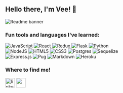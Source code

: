 ## Hello there, I'm Vee! 👋

![Readme banner](https://user-images.githubusercontent.com/92604480/175169197-0b41275b-b003-4fc0-8f25-59c7081e71c0.gif)

<!-- <h3 align= "center" dir="auto">"How did I get here?!" --- Me, everyday.</h3> -->

<!-- I never pictured myself as Software Engineer . Currently, I am working on an e-commerce app called Aikawa! -->

### Fun tools and languages I've learned:


![JavaScript](https://img.shields.io/badge/code-javascript-%23316192.svg?style=for-the-badge&logo=javascript&logoColor=white&color=2bbc8a)
![React](https://img.shields.io/badge/code-react-%23316192.svg?style=for-the-badge&logo=react&logoColor=white&color=2bbc8a)
![Redux](https://img.shields.io/badge/code-redux-%23316192.svg?style=for-the-badge&logo=redux&logoColor=white&color=2bbc8a)
![Flask](https://img.shields.io/badge/tools-flask-%23316192.svg?style=for-the-badge&logo=flask&logoColor=white&color=2bbc8a)
![Python](https://img.shields.io/badge/code-python-%23316192.svg?style=for-the-badge&logo=python&logoColor=white&color=2bbc8a) </br>
![NodeJS](https://img.shields.io/badge/tools-node.js-%23316192.svg?style=for-the-badge&logo=node.js&logoColor=white&color=2bbc8a)
![HTML5](https://img.shields.io/badge/designtools-html5-%23316192.svg?style=for-the-badge&logo=html5&logoColor=white&color=2bbc8a)
![CSS3](https://img.shields.io/badge/designtools-css3-%23316192.svg?style=for-the-badge&logo=css3&logoColor=white&color=2bbc8a) 
![Postgres](https://img.shields.io/badge/tools-postgres-%23316192.svg?style=for-the-badge&logo=postgresql&logoColor=white&color=2bbc8a) 
![Sequelize](https://img.shields.io/badge/tools-Sequelize-52B0E7?style=for-the-badge&logo=Sequelize&logoColor=white&color=2bbc8a) </br>
![Express.js](https://img.shields.io/badge/datalanguage-express.js-%23316192.svg?style=for-the-badge&logo=express&logoColor=white&color=2bbc8a)
![Pug](https://img.shields.io/badge/code-pug-%23316192.svg?style=for-the-badge&logo=pug&logoColor=white&color=2bbc8a)
![Markdown](https://img.shields.io/badge/tools-markdown-%23316192.svg?style=for-the-badge&logo=markdown&logoColor=white&color=2bbc8a) 
![Heroku](https://img.shields.io/badge/tools-heroku-%23316192.svg?style=for-the-badge&logo=heroku&logoColor=white&color=2bbc8a) 

### Where to find me!

<p align="left">
<a href="https://www.linkedin.com/in/vee-alianza/" target="blank"><img align="center" src="https://user-images.githubusercontent.com/92604480/175175986-aba34d2f-0a93-40c3-b690-227bd2398a6b.png" alt="linkedin" height="30" /></a>
<a href="https://angel.co/u/vee-alianza" target="blank"><img align="center" src="https://user-images.githubusercontent.com/92604480/175179414-d2a9fef2-8b35-4dc7-8cab-77257e0f5f4a.jpg" style="color:white"  alt="angel-list" height="30" /></a>
</p>




<!-- 


![LinkedIn](https://img.shields.io/badge/linkedin-%230077B5.svg?style=for-the-badge&logo=linkedin&logoColor=white)
![AngelList](https://img.shields.io/badge/AngelList-%23D4D4D4.svg?style=for-the-badge&logo=AngelList&logoColor=black) -->

<!-- ![LinkedIn](https://img.shields.io/badge/linkedin-%230077B5.svg?style=for-the-badge&logo=linkedin&logoColor=white)

![Flask](https://img.shields.io/badge/flask-%23000.svg?style=for-the-badge&logo=flask&logoColor=white)
![Python](https://img.shields.io/badge/python-3670A0?style=for-the-badge&logo=python&logoColor=ffdd54)
![JavaScript](https://img.shields.io/badge/javascript-%23323330.svg?style=for-the-badge&logo=javascript&logoColor=%23F7DF1E)
![NodeJS](https://img.shields.io/badge/node.js-6DA55F?style=for-the-badge&logo=node.js&logoColor=white)
![React](https://img.shields.io/badge/react-%2320232a.svg?style=for-the-badge&logo=react&logoColor=%2361DAFB)
![Redux](https://img.shields.io/badge/redux-%23593d88.svg?style=for-the-badge&logo=redux&logoColor=white)
![HTML5](https://img.shields.io/badge/html5-%23E34F26.svg?style=for-the-badge&logo=html5&logoColor=white)
![CSS3](https://img.shields.io/badge/css3-%231572B6.svg?style=for-the-badge&logo=css3&logoColor=white)
![Pug](https://img.shields.io/badge/Pug-FFF?style=for-the-badge&logo=pug&logoColor=A86454)
![Express.js](https://img.shields.io/badge/express.js-%23404d59.svg?style=for-the-badge&logo=express&logoColor=%2361DAFB)
![Postgres](https://img.shields.io/badge/postgres-%23316192.svg?style=for-the-badge&logo=postgresql&logoColor=white)
![Sequelize](https://img.shields.io/badge/Sequelize-52B0E7?style=for-the-badge&logo=Sequelize&logoColor=white)
![Heroku](https://img.shields.io/badge/heroku-%23430098.svg?style=for-the-badge&logo=heroku&logoColor=white)
![Git](https://img.shields.io/badge/git-%23F05033.svg?style=for-the-badge&logo=git&logoColor=white)
![Figma](https://img.shields.io/badge/figma-%23F24E1E.svg?style=for-the-badge&logo=figma&logoColor=white) -->

<!-- - 💻 I'm currently a Web Developer in the making 
- 🌱 I’m currently learning the ways of becoming a Full-Stack Engineer at App Academy
 -->
<!--
**vee-alianza/vee-alianza** is a ✨ _special_ ✨ repository because its `README.md` (this file) appears on your GitHub profile.

Here are some ideas to get you started:

- 🔭 I’m currently working on ...
- 🌱 I’m currently learning ...
- 👯 I’m looking to collaborate on ...
- 🤔 I’m looking for help with ...
- 💬 Ask me about ...
- 📫 How to reach me: ...
- 😄 Pronouns: ...
- ⚡ Fun fact: ...

-->

<!-- //originals -->
<!-- ![JavaScript](https://img.shields.io/badge/javascript-%23323330.svg?style=for-the-badge&logo=javascript&logoColor=%23F7DF1E)
![HTML5](https://img.shields.io/badge/html5-%23E34F26.svg?style=for-the-badge&logo=html5&logoColor=white)
![CSS3](https://img.shields.io/badge/css3-%231572B6.svg?style=for-the-badge&logo=css3&logoColor=white)
![Postgres](https://img.shields.io/badge/postgres-%23316192.svg?style=for-the-badge&logo=postgresql&logoColor=white)
![Sequelize](https://img.shields.io/badge/Sequelize-52B0E7?style=for-the-badge&logo=Sequelize&logoColor=white)
![Express.js](https://img.shields.io/badge/express.js-%23404d59.svg?style=for-the-badge&logo=express&logoColor=%2361DAFB)
![React](https://img.shields.io/badge/react-%2320232a.svg?style=for-the-badge&logo=react&logoColor=%2361DAFB)
![Redux](https://img.shields.io/badge/redux-%23593d88.svg?style=for-the-badge&logo=redux&logoColor=white)
![Markdown](https://img.shields.io/badge/markdown-%23000000.svg?style=for-the-badge&logo=markdown&logoColor=white) -->




<!-- code -->
<!-- ![](https://img.shields.io/badge/<WORD_ON_LEFT>-<WORD_ON_RIGHT>-informational?style=flat&logo=<LOGO_NAME>&logoColor=white&color=2bbc8a) -->
<!-- [<img src="https://img.shields.io/badge/javascript-images-important.svg?logo=LOGO">](<LINK>) -->

